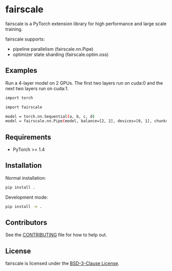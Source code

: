 # fairscale
fairscale is a PyTorch extension library for high performance and large scale training.

fairscale supports:
* pipeline parallelism (fairscale.nn.Pipe)
* optimizer state sharding (fairscale.optim.oss)

## Examples

Run a 4-layer model on 2 GPUs. The first two layers run on cuda:0 and the next two layers run on cuda:1.

```bash
import torch

import fairscale

model = torch.nn.Sequential(a, b, c, d)
model = fairscale.nn.Pipe(model, balance=[2, 2], devices=[0, 1], chunks=8)
```

## Requirements

* PyTorch >= 1.4

## Installation

Normal installation:
```bash
pip install .
```

Development mode:
```bash
pip install -e .
```

## Contributors

See the [CONTRIBUTING](CONTRIBUTING.md) file for how to help out.

## License

fairscale is licensed under the [BSD-3-Clause License](LICENSE).
